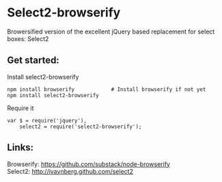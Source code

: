 Select2-browserify
=================
Browersified version of the excellent jQuery based replacement for select boxes:
Select2

Get started:
------------
Install select2-browserify

    npm install browserify            # Install browserify if not yet
    npm install select2-browserify

Require it

    var $ = require('jquery'),
        select2 = require('select2-browserify');


Links:
-----
Browserify: https://github.com/substack/node-browserify  
Select2: http://ivaynberg.github.com/select2
